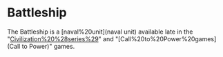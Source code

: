 # Battleship

The Battleship is a [naval%20unit](naval unit) available late in the "[Civilization%20%28series%29](Civilization)" and "[Call%20to%20Power%20games](Call to Power)" games.